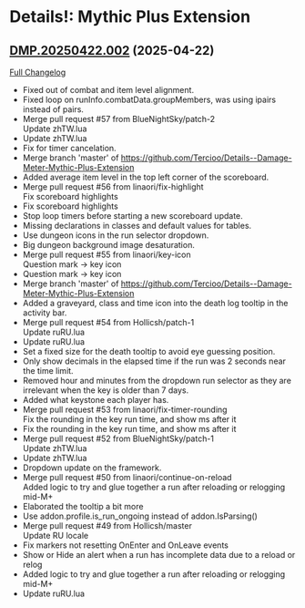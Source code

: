 # Details!: Mythic Plus Extension

## [DMP.20250422.002](https://github.com/Tercioo/Details--Damage-Meter-Mythic-Plus-Extension/tree/DMP.20250422.002) (2025-04-22)
[Full Changelog](https://github.com/Tercioo/Details--Damage-Meter-Mythic-Plus-Extension/compare/DMP.20250413.001...DMP.20250422.002) 

- Fixed out of combat and item level alignment.  
- Fixed loop on runInfo.combatData.groupMembers, was using ipairs instead of pairs.  
- Merge pull request #57 from BlueNightSky/patch-2  
    Update zhTW.lua  
- Update zhTW.lua  
- Fix for timer cancelation.  
- Merge branch 'master' of https://github.com/Tercioo/Details--Damage-Meter-Mythic-Plus-Extension  
- Added average item level in the top left corner of the scoreboard.  
- Merge pull request #56 from linaori/fix-highlight  
    Fix scoreboard highlights  
- Fix scoreboard highlights  
- Stop loop timers before starting a new scoreboard update.  
- Missing declarations in classes and default values for tables.  
- Use dungeon icons in the run selector dropdown.  
- Big dungeon background image desaturation.  
- Merge pull request #55 from linaori/key-icon  
    Question mark -> key icon  
- Question mark -> key icon  
- Merge branch 'master' of https://github.com/Tercioo/Details--Damage-Meter-Mythic-Plus-Extension  
- Added a graveyard, class and time icon into the death log tooltip in the activity bar.  
- Merge pull request #54 from Hollicsh/patch-1  
    Update ruRU.lua  
- Update ruRU.lua  
- Set a fixed size for the death tooltip to avoid eye guessing position.  
- Only show decimals in the elapsed time if the run was 2 seconds near the time limit.  
- Removed hour and minutes from the dropdown run selector as they are irrelevant when the key is older than 7 days.  
- Added what keystone each player has.  
- Merge pull request #53 from linaori/fix-timer-rounding  
    Fix the rounding in the key run time, and show ms after it  
- Fix the rounding in the key run time, and show ms after it  
- Merge pull request #52 from BlueNightSky/patch-1  
    Update zhTW.lua  
- Update zhTW.lua  
- Dropdown update on the framework.  
- Merge pull request #50 from linaori/continue-on-reload  
    Added logic to try and glue together a run after reloading or relogging mid-M+  
- Elaborated the tooltip a bit more  
- Use addon.profile.is\_run\_ongoing instead of addon.IsParsing()  
- Merge pull request #49 from Hollicsh/master  
    Update RU locale  
- Fix markers not resetting OnEnter and OnLeave events  
- Show or Hide an alert when a run has incomplete data due to a reload or relog  
- Added logic to try and glue together a run after reloading or relogging mid-M+  
- Update ruRU.lua  